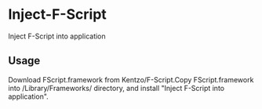 # Inject-F-Script
Inject F-Script into application

## Usage
Download FScript.framework from Kentzo/F-Script.Copy FScript.framework into /Library/Frameworks/ directory, and install "Inject F-Script into application".
